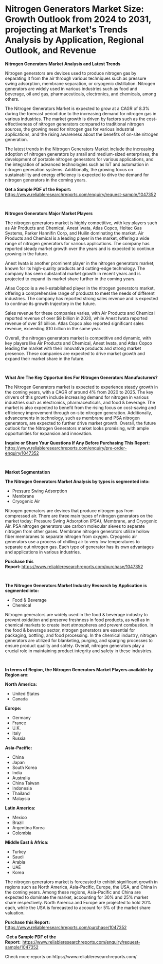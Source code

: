 <p><h1>Nitrogen Generators Market Size: Growth Outlook from 2024 to 2031, projecting at Market's Trends Analysis by Application, Regional Outlook, and Revenue</h1></p><p><strong>Nitrogen Generators Market Analysis and Latest Trends</strong></p>
<p><p>Nitrogen generators are devices used to produce nitrogen gas by separating it from the air through various techniques such as pressure swing adsorption, membrane separation, or cryogenic distillation. Nitrogen generators are widely used in various industries such as food and beverage, oil and gas, pharmaceuticals, electronics, and chemicals, among others.</p><p>The Nitrogen Generators Market is expected to grow at a CAGR of 8.3% during the forecast period due to the increasing demand for nitrogen gas in various industries. The market growth is driven by factors such as the cost-effectiveness of nitrogen generators compared to traditional nitrogen sources, the growing need for nitrogen gas for various industrial applications, and the rising awareness about the benefits of on-site nitrogen generation.</p><p>The latest trends in the Nitrogen Generators Market include the increasing adoption of nitrogen generators by small and medium-sized enterprises, the development of portable nitrogen generators for various applications, and the integration of advanced technologies such as IoT and automation in nitrogen generation systems. Additionally, the growing focus on sustainability and energy efficiency is expected to drive the demand for nitrogen generators in the coming years.</p></p>
<p><strong>Get a Sample PDF of the Report:&nbsp;</strong> <a href="https://www.reliableresearchreports.com/enquiry/request-sample/1047352">https://www.reliableresearchreports.com/enquiry/request-sample/1047352</a></p>
<p>&nbsp;</p>
<p><strong>Nitrogen Generators Major Market Players</strong></p>
<p><p>The nitrogen generators market is highly competitive, with key players such as Air Products and Chemical, Anest Iwata, Atlas Copco, Holtec Gas Systems, Parker Hannifin Corp, and Huilin dominating the market. Air Products and Chemical is a leading player in the market, offering a wide range of nitrogen generators for various applications. The company has reported steady market growth over the years and is expected to continue growing in the future.</p><p>Anest Iwata is another prominent player in the nitrogen generators market, known for its high-quality products and cutting-edge technology. The company has seen substantial market growth in recent years and is projected to expand its market share further in the coming years.</p><p>Atlas Copco is a well-established player in the nitrogen generators market, offering a comprehensive range of products to meet the needs of different industries. The company has reported strong sales revenue and is expected to continue its growth trajectory in the future.</p><p>Sales revenue for these companies varies, with Air Products and Chemical reported revenue of over $8 billion in 2020, while Anest Iwata reported revenue of over $1 billion. Atlas Copco also reported significant sales revenue, exceeding $10 billion in the same year.</p><p>Overall, the nitrogen generators market is competitive and dynamic, with key players like Air Products and Chemical, Anest Iwata, and Atlas Copco leading the market with their innovative products and strong market presence. These companies are expected to drive market growth and expand their market share in the future.</p></p>
<p>&nbsp;</p>
<p><strong>What Are The Key Opportunities For Nitrogen Generators Manufacturers?</strong></p>
<p><p>The Nitrogen Generators market is expected to experience steady growth in the coming years, with a CAGR of around 4% from 2020 to 2025. The key drivers of this growth include increasing demand for nitrogen in various industries such as electronics, pharmaceuticals, and food & beverage. The market is also expected to benefit from the rising focus on cost-saving and efficiency improvement through on-site nitrogen generation. Additionally, advancements in technology, such as membrane and PSA nitrogen generators, are expected to further drive market growth. Overall, the future outlook for the Nitrogen Generators market looks promising, with ample opportunities for expansion and innovation.</p></p>
<p><strong>Inquire or Share Your Questions If Any Before Purchasing This Report:</strong> <a href="https://www.reliableresearchreports.com/enquiry/pre-order-enquiry/1047352">https://www.reliableresearchreports.com/enquiry/pre-order-enquiry/1047352</a></p>
<p>&nbsp;</p>
<p><strong>Market Segmentation</strong></p>
<p><strong>The Nitrogen Generators Market Analysis by types is segmented into:</strong></p>
<p><ul><li>Pressure Swing Adsorption</li><li>Membrane</li><li>Cryogenic Air</li></ul></p>
<p><p>Nitrogen generators are devices that produce nitrogen gas from compressed air. There are three main types of nitrogen generators on the market today: Pressure Swing Adsorption (PSA), Membrane, and Cryogenic Air. PSA nitrogen generators use carbon molecular sieves to separate nitrogen from other gases. Membrane nitrogen generators utilize hollow fiber membranes to separate nitrogen from oxygen. Cryogenic air generators use a process of chilling air to very low temperatures to separate out nitrogen gas. Each type of generator has its own advantages and applications in various industries.</p></p>
<p><strong>Purchase this Report:&nbsp;</strong><a href="https://www.reliableresearchreports.com/purchase/1047352">https://www.reliableresearchreports.com/purchase/1047352</a></p>
<p>&nbsp;</p>
<p><strong>The Nitrogen Generators Market Industry Research by Application is segmented into:</strong></p>
<p><ul><li>Food & Beverage</li><li>Chemical</li></ul></p>
<p><p>Nitrogen generators are widely used in the food & beverage industry to prevent oxidation and preserve freshness in food products, as well as in chemical markets to create inert atmospheres and prevent combustion. In the food & beverage sector, nitrogen generators are essential for packaging, bottling, and food processing. In the chemical industry, nitrogen generators are utilized for blanketing, purging, and sparging processes to ensure product quality and safety. Overall, nitrogen generators play a crucial role in maintaining product integrity and safety in these industries.</p></p>
<p>&nbsp;</p>
<p><strong>In terms of Region, the Nitrogen Generators Market Players available by Region are:</strong></p>
<p>
    <p> <strong> North America: </strong>
        <ul>
            <li>United States</li>
            <li>Canada</li>
        </ul>
        </p> 
    <p> <strong> Europe: </strong>
        <ul>
            <li>Germany</li>
            <li>France</li>
            <li>U.K.</li>
            <li>Italy</li>
            <li>Russia</li>
        </ul>
        </p> 
    <p> <strong> Asia-Pacific: </strong>
        <ul>
            <li>China</li>
            <li>Japan</li>
            <li>South Korea</li>
            <li>India</li>
            <li>Australia</li>
            <li>China Taiwan</li>
            <li>Indonesia</li>
            <li>Thailand</li>
            <li>Malaysia</li>
        </ul>
        </p> 
    <p> <strong> Latin America: </strong>
        <ul>
            <li>Mexico</li>
            <li>Brazil</li>
            <li>Argentina Korea</li>
            <li>Colombia</li>
        </ul>
        </p> 
    <p> <strong> Middle East & Africa: </strong>
        <ul>
            <li>Turkey</li>
            <li>Saudi</li>
            <li>Arabia</li>
            <li>UAE</li>
            <li>Korea</li>
        </ul>
    </p>
    </p>
<p><p>The nitrogen generators market is forecasted to exhibit significant growth in regions such as North America, Asia-Pacific, Europe, the USA, and China in the coming years. Among these regions, Asia-Pacific and China are expected to dominate the market, accounting for 30% and 25% market share respectively. North America and Europe are projected to hold 20% each, while the USA is forecasted to account for 5% of the market share valuation.</p></p>
<p><strong>Purchase this Report: </strong><a href="https://www.reliableresearchreports.com/purchase/1047352">https://www.reliableresearchreports.com/purchase/1047352</a></p>
<p>&nbsp;<strong>Get a Sample PDF of the Report:&nbsp;&nbsp;</strong><a href="https://www.reliableresearchreports.com/enquiry/request-sample/1047352">https://www.reliableresearchreports.com/enquiry/request-sample/1047352</a></p>
<p><strong></strong></p>
<p>Check more reports on https://www.reliableresearchreports.com/</p>